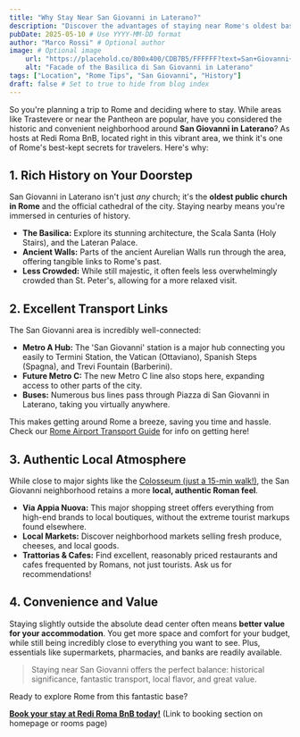 ```yaml
---
title: "Why Stay Near San Giovanni in Laterano?"
description: "Discover the advantages of staying near Rome's oldest basilica, San Giovanni in Laterano, offering history, convenience, and local charm away from the main tourist crowds."
pubDate: 2025-05-10 # Use YYYY-MM-DD format
author: "Marco Rossi" # Optional author
image: # Optional image
    url: "https://placehold.co/800x400/CDB7B5/FFFFFF?text=San+Giovanni+Basilica+(Replace)"
    alt: "Facade of the Basilica di San Giovanni in Laterano"
tags: ["Location", "Rome Tips", "San Giovanni", "History"]
draft: false # Set to true to hide from blog index
---
```


So you're planning a trip to Rome and deciding where to stay. While areas like Trastevere or near the Pantheon are popular, have you considered the historic and convenient neighborhood around **San Giovanni in Laterano**? As hosts at Redi Roma BnB, located right in this vibrant area, we think it's one of Rome's best-kept secrets for travelers. Here's why:

## 1. Rich History on Your Doorstep

San Giovanni in Laterano isn't just *any* church; it's the **oldest public church in Rome** and the official cathedral of the city. Staying nearby means you're immersed in centuries of history.

* **The Basilica:** Explore its stunning architecture, the Scala Santa (Holy Stairs), and the Lateran Palace.
* **Ancient Walls:** Parts of the ancient Aurelian Walls run through the area, offering tangible links to Rome's past.
* **Less Crowded:** While still majestic, it often feels less overwhelmingly crowded than St. Peter's, allowing for a more relaxed visit.

## 2. Excellent Transport Links

The San Giovanni area is incredibly well-connected:

* **Metro A Hub:** The 'San Giovanni' station is a major hub connecting you easily to Termini Station, the Vatican (Ottaviano), Spanish Steps (Spagna), and Trevi Fountain (Barberini).
* **Future Metro C:** The new Metro C line also stops here, expanding access to other parts of the city.
* **Buses:** Numerous bus lines pass through Piazza di San Giovanni in Laterano, taking you virtually anywhere.

This makes getting around Rome a breeze, saving you time and hassle. Check our [Rome Airport Transport Guide](/rome-airport-transport) for info on getting here!

## 3. Authentic Local Atmosphere

While close to major sights like the [Colosseum (just a 15-min walk!)](/near-colosseum), the San Giovanni neighborhood retains a more **local, authentic Roman feel**.

* **Via Appia Nuova:** This major shopping street offers everything from high-end brands to local boutiques, without the extreme tourist markups found elsewhere.
* **Local Markets:** Discover neighborhood markets selling fresh produce, cheeses, and local goods.
* **Trattorias & Cafes:** Find excellent, reasonably priced restaurants and cafes frequented by Romans, not just tourists. Ask us for recommendations!

## 4. Convenience and Value

Staying slightly outside the absolute dead center often means **better value for your accommodation**. You get more space and comfort for your budget, while still being incredibly close to everything you want to see. Plus, essentials like supermarkets, pharmacies, and banks are readily available.

> Staying near San Giovanni offers the perfect balance: historical significance, fantastic transport, local flavor, and great value.

Ready to explore Rome from this fantastic base?

**[Book your stay at Redi Roma BnB today!](#booking-section)** (Link to booking section on homepage or rooms page)
